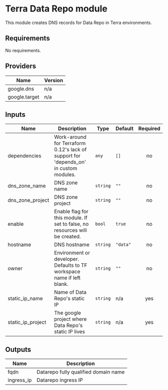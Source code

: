 # Terra Data Repo module

This module creates DNS records for Data Repo in Terra environments.

## Requirements

No requirements.

## Providers

| Name | Version |
|------|---------|
| google.dns | n/a |
| google.target | n/a |

## Inputs

| Name | Description | Type | Default | Required |
|------|-------------|------|---------|:--------:|
| dependencies | Work-around for Terraform 0.12's lack of support for 'depends\_on' in custom modules. | `any` | `[]` | no |
| dns\_zone\_name | DNS zone name | `string` | `""` | no |
| dns\_zone\_project | DNS zone project | `string` | `""` | no |
| enable | Enable flag for this module. If set to false, no resources will be created. | `bool` | `true` | no |
| hostname | DNS hostname | `string` | `"data"` | no |
| owner | Environment or developer. Defaults to TF workspace name if left blank. | `string` | `""` | no |
| static\_ip\_name | Name of Data Repo's static IP | `string` | n/a | yes |
| static\_ip\_project | The google project where Data Repo's static IP lives | `string` | n/a | yes |

## Outputs

| Name | Description |
|------|-------------|
| fqdn | Datarepo fully qualified domain name |
| ingress\_ip | Datarepo ingress IP |

